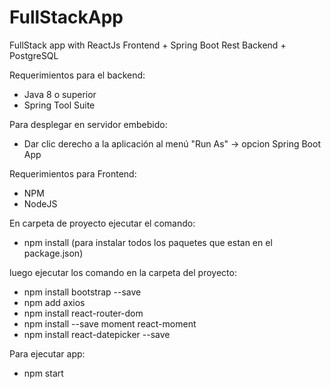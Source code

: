 # FullStackApp
FullStack app with ReactJs Frontend + Spring Boot Rest Backend + PostgreSQL

Requerimientos para el backend:
- Java 8 o superior
- Spring Tool Suite

Para desplegar en servidor embebido: 
- Dar clic derecho a la aplicación al menú "Run As" -> opcion Spring Boot App

Requerimientos para Frontend:
- NPM
- NodeJS


En carpeta de proyecto ejecutar el comando: 
- npm install (para instalar todos los paquetes que estan en el package.json)

luego ejecutar los comando en la carpeta del proyecto: 
- npm install bootstrap --save 
- npm add axios
- npm install react-router-dom 
- npm install --save moment react-moment
- npm install react-datepicker --save 

Para ejecutar app:
- npm start
